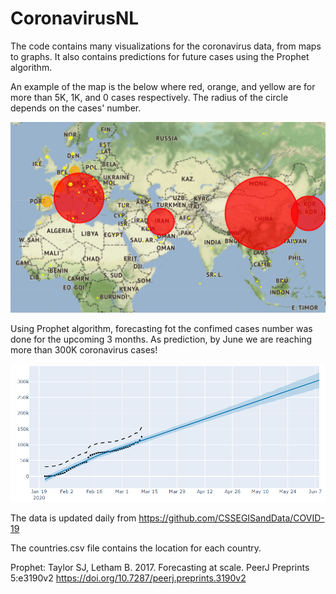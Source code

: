 # CoronavirusNL

The code contains many visualizations for the coronavirus data, from maps to graphs. It also contains predictions for future cases using the Prophet algorithm.

An example of the map is the below where red, orange, and yellow are for more than 5K, 1K, and 0 cases respectively. The radius of the circle depends on the cases' number.

![Coronavirus Map for 11 March 2020 (US part not shown here)](map.PNG)

Using Prophet algorithm, forecasting fot the confimed cases number was done for the upcoming 3 months. As prediction, by June we are reaching more than 300K coronavirus cases!

![Coronavirus Cases Prediction for 3 Months](predictionCases.PNG)


The data is updated daily from https://github.com/CSSEGISandData/COVID-19

The countries.csv file contains the location for each country.

Prophet: Taylor SJ, Letham B. 2017. Forecasting at scale. PeerJ Preprints 5:e3190v2 https://doi.org/10.7287/peerj.preprints.3190v2
